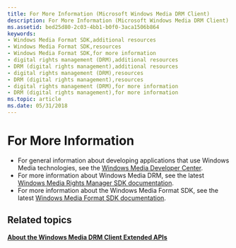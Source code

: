 ```yaml
---
title: For More Information (Microsoft Windows Media DRM Client)
description: For More Information (Microsoft Windows Media DRM Client)
ms.assetid: bed25d80-2c03-4bb1-b0f0-3aca1506b864
keywords:
- Windows Media Format SDK,additional resources
- Windows Media Format SDK,resources
- Windows Media Format SDK,for more information
- digital rights management (DRM),additional resources
- DRM (digital rights management),additional resources
- digital rights management (DRM),resources
- DRM (digital rights management),resources
- digital rights management (DRM),for more information
- DRM (digital rights management),for more information
ms.topic: article
ms.date: 05/31/2018
---
```


# For More Information

-   For general information about developing applications that use Windows Media technologies, see the [Windows Media Developer Center](https://msdn.microsoft.com/windowsmedia/).
-   For more information about Windows Media DRM, see the latest [Windows Media Rights Manager SDK documentation](https://msdn.microsoft.com/library/?url=/library/wmrm10/htm/windowsmediarightsmanagersdk.asp?frame=true).
-   For more information about the Windows Media Format SDK, see the latest [Windows Media Format SDK documentation](https://msdn.microsoft.com/library/?url=/library/wmform95/htm/introducingwindowsmediaformat.asp?frame=true).

## Related topics

<dl> <dt>

[**About the Windows Media DRM Client Extended APIs**](about-the-windows-media-drm-client-extended-apis.md)
</dt> </dl>

 

 





